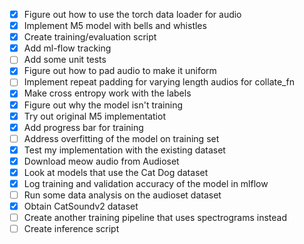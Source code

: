 - [x] Figure out how to use the torch data loader for audio
- [x] Implement M5 model with bells and whistles
- [x] Create training/evaluation script
- [x] Add ml-flow tracking
- [ ] Add some unit tests
- [x] Figure out how to pad audio to make it uniform
- [ ] Implement repeat padding for varying length audios for collate_fn
- [x] Make cross entropy work with the labels
- [x] Figure out why the model isn't training
- [x] Try out original M5 implementatiot
- [x] Add progress bar for training
- [ ] Address overfitting of the model on training set
- [x] Test my implementation with the existing dataset
- [x] Download meow audio from Audioset
- [x] Look at models that use the Cat Dog dataset
- [x] Log training and validation accuracy of the model in mlflow
- [ ] Run some data analysis on the audioset dataset
- [x] Obtain CatSoundv2 dataset
- [ ] Create another training pipeline that uses spectrograms instead
- [ ] Create inference script
